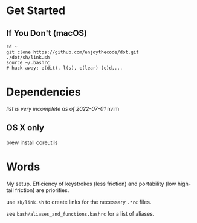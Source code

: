 # Get Started

## If You Don't (macOS)
```
cd ~
git clone https://github.com/enjoythecode/dot.git
./dot/sh/link.sh
source ~/.bashrc
# hack away; e(dit), l(s), c(lear) (c)d,...
```

# Dependencies
*list is very incomplete as of 2022-07-01*
nvim

## OS X only
brew install coreutils


# Words
My setup. Efficiency of keystrokes (less friction) and portability (low high-tail friction)
are priorities.

use `sh/link.sh` to create links for the necessary `.*rc` files. 

see `bash/aliases_and_functions.bashrc` for a list of aliases.
